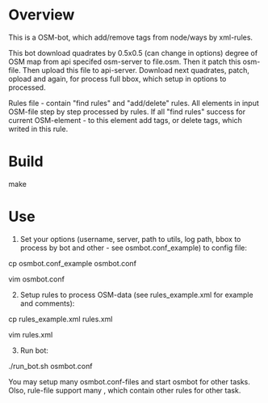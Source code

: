 # Overview
This is a OSM-bot, which add/remove tags from node/ways by xml-rules.

This bot download quadrates by 0.5x0.5 (can change in options) degree of OSM map from api 
specifed osm-server to file.osm. Then it patch this osm-file.
Then upload this file to api-server. Download next quadrates, patch, opload and again,
for process full bbox, which setup in options to processed.

Rules file - contain "find rules" and "add/delete" rules. All elements in input OSM-file 
step by step processed by rules. If all "find rules" success for current OSM-element - 
to this element add tags, or delete tags, which writed in this rule.

# Build

  make

# Use

1) Set your options (username, server, path to utils, log path, bbox to process by 
bot and other - see osmbot.conf_example) to config file:

  cp osmbot.conf_example osmbot.conf

  vim osmbot.conf

2) Setup rules to process OSM-data (see rules_example.xml for example and comments):
  
  cp rules_example.xml rules.xml
  
  vim rules.xml

3) Run bot:
  
  ./run_bot.sh osmbot.conf 

You may setup many osmbot.conf-files and start osmbot for other tasks. Olso, rule-file
support many <patchset>, which contain other rules for other task.
